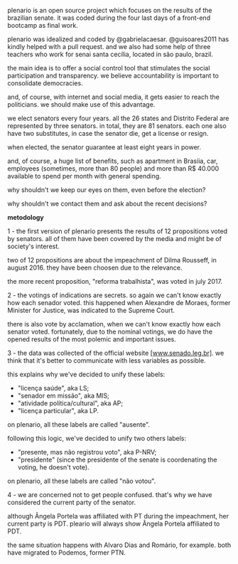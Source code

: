 plenario is an open source project which focuses on the results of the brazilian senate.
it was coded during the four last days of a front-end bootcamp as final work. 

plenario was idealized and coded by @gabrielacaesar.
@guisoares2011 has kindly helped with a pull request.
and we also had some help of three teachers who work for senai santa cecília, located in são paulo, brazil.

the main idea is to offer a social control tool that stimulates the social participation and transparency. 
we believe accountability is important to consolidate democracies.

and, of course, with internet and social media, it gets easier to reach the politicians. 
we should make use of this advantage.

we elect senators every four years. all the 26 states and Distrito Federal are represented by three senators.
in total, they are 81 senators. each one also have two substitutes, in case the senator die, get a license or resign.

when elected, the senator guarantee at least eight years in power. 

and, of course, a huge list of benefits, such as apartment in Brasíia, car, employees (sometimes, more than 80 people) and more than R$ 40.000 available to spend per month with general spending. 

why shouldn't we keep our eyes on them, even before the election?

why shouldn't we contact them and ask about the recent decisions?


<strong>metodology</strong></p>
1 - the first version of plenario presents the results of 12 propositions voted by senators. 
all of them have been covered by the media and might be of society's interest.

two of 12 propositions are about the impeachment of Dilma Rousseff, in august 2016. 
they have been choosen due to the relevance.

the more recent proposition, "reforma trabalhista", was voted in july 2017.

2 - the votings of indications are secrets. so again we can't know exactly how each senador voted.
this happened when Alexandre de Moraes, former Minister for Justice, was indicated to the Supreme Court.

there is also vote by acclamation, when we can't know exactly how each senator voted.
fortunately, due to the nominal votings, we do have the opened results of the most polemic and important issues.

3 - the data was collected of the official website [www.senado.leg.br].
we think that it's better to communicate with less variables as possible. 

this explains why we've decided to unify these labels:
<ul>
<li>"licença saúde", aka LS;</li>
<li>"senador em missão", aka MIS;</li>
<li>"atividade política/cultural", aka AP;</li>
<li>"licença particular", aka LP.</li>
</ul>

on plenario, all these labels are called "ausente".

following this logic, we've decided to unify two others labels:
<ul>
<li>"presente, mas não registrou voto", aka P-NRV;</li>
<li>"presidente" (since the presidente of the senate is coordenating the voting, he doesn't vote).</li>
</ul>

on plenario, all these labels are called "não votou".

4 - we are concerned not to get people confused. that's why we have considered the current party of the senator. 

although Ângela Portela was affiliated with PT during the impeachment, her current party is PDT.
pleario will always show Ângela Portela affiliated to PDT. 

the same situation happens with Alvaro Dias and Romário, for example. 
both have migrated to Podemos, former PTN. 
